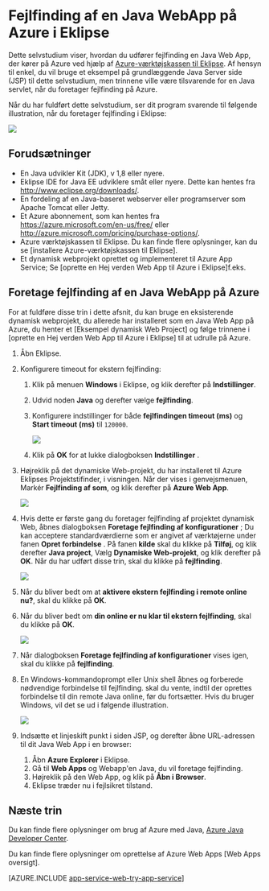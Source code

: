 <properties 
    pageTitle="Fejlfinding af en Java WebApp på Azure i Eklipse | Microsoft Azure" 
    description="Dette selvstudium viser, hvordan du bruger Azure-værktøjet til Eklipse til at foretage fejlfinding af en Java Web App, der kører på Azure." 
    services="app-service\web" 
    documentationCenter="java" 
    authors="selvasingh" 
    manager="wpickett" 
    editor=""/>

<tags 
    ms.service="app-service-web" 
    ms.workload="web" 
    ms.tgt_pltfrm="na" 
    ms.devlang="Java" 
    ms.topic="article" 
    ms.date="09/20/2016" 
    ms.author="asirveda;robmcm"/>

# <a name="debug-a-java-web-app-on-azure-in-eclipse"></a>Fejlfinding af en Java WebApp på Azure i Eklipse

Dette selvstudium viser, hvordan du udfører fejlfinding en Java Web App, der kører på Azure ved hjælp af [Azure-værktøjskassen til Eklipse]. Af hensyn til enkel, du vil bruge et eksempel på grundlæggende Java Server side (JSP) til dette selvstudium, men trinnene ville være tilsvarende for en Java servlet, når du foretager fejlfinding på Azure.

Når du har fuldført dette selvstudium, ser dit program svarende til følgende illustration, når du foretager fejlfinding i Eklipse:

![][01]
 
## <a name="prerequisites"></a>Forudsætninger

* En Java udvikler Kit (JDK), v 1,8 eller nyere.
* Eklipse IDE for Java EE udviklere småt eller nyere. Dette kan hentes fra <http://www.eclipse.org/downloads/>.
* En fordeling af en Java-baseret webserver eller programserver som Apache Tomcat eller Jetty.
* Et Azure abonnement, som kan hentes fra <https://azure.microsoft.com/en-us/free/> eller <http://azure.microsoft.com/pricing/purchase-options/>.
* Azure værktøjskassen til Eklipse. Du kan finde flere oplysninger, kan du se [installere Azure-værktøjskassen til Eklipse].
* Et dynamisk webprojekt oprettet og implementeret til Azure App Service; Se [oprette en Hej verden Web App til Azure i Eklipse]f.eks.

## <a name="to-debug-a-java-web-app-on-azure"></a>Foretage fejlfinding af en Java WebApp på Azure

For at fuldføre disse trin i dette afsnit, du kan bruge en eksisterende dynamisk webprojekt, du allerede har installeret som en Java Web App på Azure, du henter et [Eksempel dynamisk Web Project] og følge trinnene i [oprette en Hej verden Web App til Azure i Eklipse] til at udrulle på Azure. 

1. Åbn Eklipse.

1. Konfigurere timeout for ekstern fejlfinding:

    1. Klik på menuen **Windows** i Eklipse, og klik derefter på **Indstillinger**.
    1. Udvid noden **Java** og derefter vælge **fejlfinding**.
    1. Konfigurere indstillinger for både **fejlfindingen timeout (ms)** og **Start timeout (ms)** til `120000`.

        ![][02]

    1. Klik på **OK** for at lukke dialogboksen **Indstillinger** .

1. Højreklik på det dynamiske Web-projekt, du har installeret til Azure Eklipses Projektstifinder, i visningen. Når der vises i genvejsmenuen, Markér **Fejlfinding af som**, og klik derefter på **Azure Web App**.

    ![][03]

1. Hvis dette er første gang du foretager fejlfinding af projektet dynamisk Web, åbnes dialogboksen **Foretage fejlfinding af konfigurationer** ; Du kan acceptere standardværdierne som er angivet af værktøjerne under fanen **Opret forbindelse** . På fanen **kilde** skal du klikke på **Tilføj**, og klik derefter **Java project**, Vælg **Dynamiske Web-projekt**, og klik derefter på **OK**. Når du har udført disse trin, skal du klikke på **fejlfinding**.

    ![][04]

1. Når du bliver bedt om at **aktivere ekstern fejlfinding i remote online nu?**, skal du klikke på **OK**.

1. Når du bliver bedt om **din online er nu klar til ekstern fejlfinding**, skal du klikke på **OK**.

    ![][05]

1. Når dialogboksen **Foretage fejlfinding af konfigurationer** vises igen, skal du klikke på **fejlfinding**.

1. En Windows-kommandoprompt eller Unix shell åbnes og forberede nødvendige forbindelse til fejlfinding. skal du vente, indtil der oprettes forbindelse til din remote Java online, før du fortsætter. Hvis du bruger Windows, vil det se ud i følgende illustration.

    ![][06]

1. Indsætte et linjeskift punkt i siden JSP, og derefter åbne URL-adressen til dit Java Web App i en browser:

    1. Åbn **Azure Explorer** i Eklipse.
    1. Gå til **Web Apps** og Webapp'en Java, du vil foretage fejlfinding.
    1. Højreklik på den Web App, og klik på **Åbn i Browser**.
    1. Eklipse træder nu i fejlsikret tilstand.

## <a name="next-steps"></a>Næste trin

Du kan finde flere oplysninger om brug af Azure med Java, [Azure Java Developer Center].

Du kan finde flere oplysninger om oprettelse af Azure Web Apps [Web Apps oversigt].

[AZURE.INCLUDE [app-service-web-try-app-service](../../includes/app-service-web-try-app-service.md)]

<!-- URL List -->

[Azure App Service]: http://go.microsoft.com/fwlink/?LinkId=529714
[Azure-værktøjskassen til Eklipse]: ../azure-toolkit-for-eclipse.md
[Installation af Azure værktøjerne til Eklipse]: ../azure-toolkit-for-eclipse-installation.md
[Oprette en Hej verden WebApp til Azure i Eklipse]: ./app-service-web-eclipse-create-hello-world-web-app.md
[Eksempel dynamiske Web-projekt]: http://go.microsoft.com/fwlink/?LinkId=817337

[Azure Java Developer Center]: https://azure.microsoft.com/develop/java/
[Oversigt over Web Apps]: ./app-service-web-overview.md

<!-- IMG List -->

[01]: ./media/app-service-web-debug-java-web-app-in-eclipse/01-debug-java-web-app-in-eclipse.png
[02]: ./media/app-service-web-debug-java-web-app-in-eclipse/02-configure-eclipse-remote-debug.png
[03]: ./media/app-service-web-debug-java-web-app-in-eclipse/03-debug-as.png
[04]: ./media/app-service-web-debug-java-web-app-in-eclipse/04-debug-configurations.png
[05]: ./media/app-service-web-debug-java-web-app-in-eclipse/05-ready-for-remote-debugging.png
[06]: ./media/app-service-web-debug-java-web-app-in-eclipse/06-windows-command-prompt-connection-successful-to-remote.png
